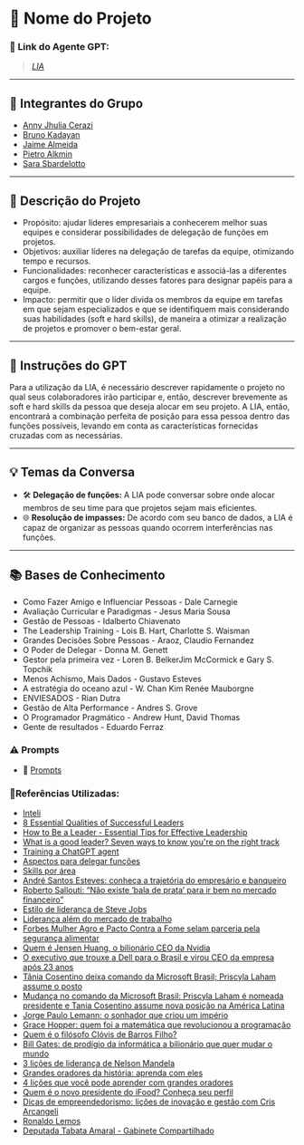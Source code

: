 # **🚀 Nome do Projeto**

### **🔗 Link do Agente GPT:**  
> _<a href="link" >LIA</a>_

---

## **👥 Integrantes do Grupo**  

- <a href="https://github.com/annyjhulia" >Anny Jhulia Cerazi</a>
- <a href="https://github.com/Kadayann" >Bruno Kadayan</a>
- <a href="https://github.com/jjalmeidadev" >Jaime Almeida</a>
- <a href="https://github.com/PietroAlkmin" >Pietro Alkmin</a>
- <a href="https://github.com/sarafarencena" >Sara Sbardelotto</a>

---

## **📄 Descrição do Projeto**  
- Propósito: ajudar líderes empresariais a conhecerem melhor suas equipes e considerar possibilidades de delegação de funções em projetos.
- Objetivos: auxiliar líderes na delegação de tarefas da equipe, otimizando tempo e recursos.
- Funcionalidades: reconhecer características e associá-las a diferentes cargos e funções, utilizando desses fatores para designar papéis para a equipe.
- Impacto: permitir que o líder divida os membros da equipe em tarefas em que sejam especializados e que se identifiquem mais considerando suas habilidades (soft e hard skills), de maneira a otimizar a realização de projetos e promover o bem-estar geral.


---

## **🤖 Instruções do GPT** 
Para a utilização da LIA, é necessário descrever rapidamente o projeto no qual seus colaboradores irão participar e, então, descrever brevemente as soft e hard skills da pessoa que deseja alocar em seu projeto. A LIA, então, encontrará a combinação perfeita de posição para essa pessoa dentro das funções possíveis, levando em conta as características fornecidas cruzadas com as necessárias.

---

## **💡 Temas da Conversa** 
- 🛠️ **Delegação de funções:** A LIA pode conversar sobre onde alocar membros de seu time para que projetos sejam mais eficientes.  
- 🌐 **Resolução de impasses:** De acordo com seu banco de dados, a LIA é capaz de organizar as pessoas quando ocorrem interferências nas funções.
  
---

## **📚 Bases de Conhecimento**  
- Como Fazer Amigo e Influenciar Pessoas - Dale Carnegie
- Avaliação Curricular e Paradigmas - Jesus Maria Sousa
- Gestão de Pessoas - Idalberto Chiavenato
- The Leadership Training - Lois B. Hart, Charlotte S. Waisman
- Grandes Decisões Sobre Pessoas - Araoz, Claudio Fernandez
- O Poder de Delegar - Donna M. Genett
- Gestor pela primeira vez - Loren B. BelkerJim McCormick e Gary S. Topchik
- Menos Achismo, Mais Dados - Gustavo Esteves
- A estratégia do oceano azul - W. Chan Kim Renée Mauborgne
- ENVIESADOS - Rian Dutra
- Gestão de Alta Performance - Andres S. Grove
- O Programador Pragmático - Andrew Hunt, David Thomas
- Gente de resultados - Eduardo Ferraz

### **⚠️ Prompts**
- 📗 <a href="https://github.com/annyjhulia/InteliHackathonOnboarding2025/blob/main/prompts" >Prompts</a>

### **📘Referências Utilizadas:**  

- <a href="https://www.inteli.edu.br/" >Inteli</a>
- <a href="https://hbr.org/2023/12/8-essential-qualities-of-successful-leaders" >8 Essential Qualities of Successful Leaders</a>
- <a href="https://www.cesarritzcolleges.edu/en/news/how-to-be-a-leader/" >How to Be a Leader - Essential Tips for Effective Leadership</a>
- <a href="https://www.cmich.edu/blog/all-things-higher-ed/what-is-a-good-leader" >What is a good leader? Seven ways to know you're on the right track</a>
- <a href="https://chatgpt.com/share/6799324c-f884-800b-a84d-1befd69301d9" >Training a ChatGPT agent</a>
- <a href="https://chatgpt.com/share/679a78ec-b32c-800b-b67d-c9068cc1b214" >Aspectos para delegar funções</a>
- <a href="https://chatgpt.com/share/e/679adfd2-2160-8002-b71b-f14a5a72180a" >Skills por área</a>
- <a href="https://investidor10.com.br/conteudo/andre-santos-esteves-conheca-a-trajetoria-do-empresario-e-banqueiro-103774/?utm_source=chatgpt.com" >André Santos Esteves: conheça a trajetória do empresário e banqueiro</a>
- <a href="https://www.napratica.org.br/roberto-sallouti-mercado-financeiro/?utm_source=chatgpt.com" >Roberto Sallouti: “Não existe ‘bala de prata’ para ir bem no mercado financeiro”</a>
- <a href="https://fourweekmba.com/pt/estilo-de-lideran%C3%A7a-de-steve-jobs/?utm_source=chatgpt.com" >Estilo de liderança de Steve Jobs</a>
- <a href="https://aiesec.org.br/lideranca-alem-do-mercado-de-trabalho/?utm_source=chatgpt.com" >Liderança além do mercado de trabalho</a>
- <a href="https://forbes.com.br/forbesagro/2024/06/forbesmulher-agro-e-pacto-contra-a-fome-selam-parceria-pela-seguranca-alimentar/?utm_source=chatgpt.com" >Forbes Mulher Agro e Pacto Contra a Fome selam parceria pela segurança alimentar</a>
- <a href="https://epocanegocios.globo.com/tudo-sobre/noticia/2023/08/quem-e-jensen-huang-o-bilionario-ceo-da-nvidia.ghtml?utm_source=chatgpt.com" >Quem é Jensen Huang, o bilionário CEO da Nvidia </a>
- <a href="https://investnews.com.br/negocios/o-executivo-que-trouxe-a-dell-para-o-brasil-e-virou-ceo-da-empresa-apos-23-anos/" >O executivo que trouxe a Dell para o Brasil e virou CEO da empresa após 23 anos</a>
- <a href="https://exame.com/tecnologia/tania-cosentino-deixa-comando-da-microsoft-brasil-priscyla-laham-assume-o-posto/?utm_source=chatgpt.com" >Tânia Cosentino deixa comando da Microsoft Brasil; Priscyla Laham assume o posto</a>
- <a href="https://epocanegocios.globo.com/empresas/noticia/2024/12/mudanca-no-comando-da-microsoft-brasil-priscyla-laham-e-nomeada-presidente-e-tania-cosentino-assume-nova-posicao-na-america-latina.ghtml?utm_source=chatgpt.com" >Mudança no comando da Microsoft Brasil: Priscyla Laham é nomeada presidente e Tania Cosentino assume nova posição na América Latina </a>
- <a href="https://www.infomoney.com.br/perfil/jorge-paulo-lemann/" >Jorge Paulo Lemann: o sonhador que criou um império </a>
- <a href="https://revistagalileu.globo.com/sociedade/historia/noticia/2022/12/grace-hopper-quem-foi-a-matematica-que-revolucionou-a-programacao.ghtml?utm_source=chatgpt.com" >Grace Hopper: quem foi a matemática que revolucionou a programação</a>
- <a href="https://www.terra.com.br/diversao/quem-e-o-filosofo-clovis-de-barros-filho%2C334003aaf6e21c801822b9267e8820d3813j7xrc.html?utm_source=chatgpt.com" >Quem é o filósofo Clóvis de Barros Filho?</a>
- <a href="https://www.infomoney.com.br/perfil/bill-gates/" >Bill Gates: de prodígio da informática a bilionário que quer mudar o mundo</a>
- <a href="https://www.napratica.org.br/licoes-de-lideranca-de-nelson-mandela/" >3 lições de liderança de Nelson Mandela</a>
- <a href="https://ohquemfala.com.br/blog/o-que-voce-pode-aprender-com-estes-grandes-oradores/?utm_source=chatgpt.com" >Grandes oradores da história: aprenda com eles</a>
- <a href="https://www.clubedafala.com.br/blog/grandes-oradores/?utm_source=chatgpt.com" >4 lições que você pode aprender com grandes oradores</a>
- <a href="https://institucional.ifood.com.br/noticias/novo-presidente-do-ifood/" >Quem é o novo presidente do iFood? Conheça seu perfil</a>
- <a href="https://sebrae.ms/empreendedorismo/dicas-de-empreendedorismo-licoes-de-inovacao-e-gestao-com-cris-arcangeli/?utm_source=chatgpt.com" >Dicas de empreendedorismo: lições de inovação e gestão com Cris Arcangeli</a>
- <a href="https://uoledtech.com.br/professor/ronaldo-lemos?utm_source=chatgpt.com" >Ronaldo Lemos</a>
- <a href="https://gabinetecompartilhado.com/deputada-tabata-amaral/?utm_source=chatgpt.com" >Deputada Tabata Amaral - Gabinete Compartilhado</a>

